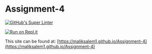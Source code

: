 # Assignment-4

[![GitHub's Super Linter](https://github.com/maliksalem1/Assignment-4/workflows/GitHub's%20Super%20Linter/badge.svg)](https://github.com/maliksalem1/Assignment-4/actions)

[![Run on Repl.it](https://repl.it/badge/github/maliksalem1/Assignment-4)](https://repl.it/github/maliksalem1/Assignment-4)

This site can be found at: [https://maliksalem1.github.io/Assignment-4](https://maliksalem1.github.io/Assignment-4)

